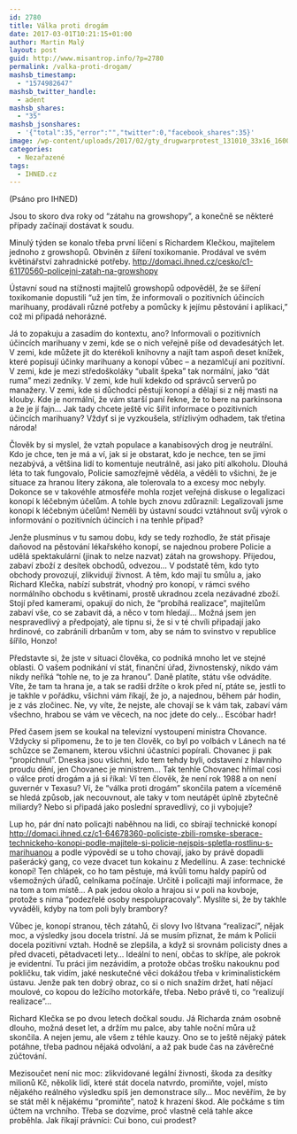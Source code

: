 ```yaml
---
id: 2780
title: Válka proti drogám
date: 2017-03-01T10:21:15+01:00
author: Martin Malý
layout: post
guid: http://www.misantrop.info/?p=2780
permalink: /valka-proti-drogam/
mashsb_timestamp:
  - "1574982647"
mashsb_twitter_handle:
  - adent
mashsb_shares:
  - "35"
mashsb_jsonshares:
  - '{"total":35,"error":"","twitter":0,"facebook_shares":35}'
image: /wp-content/uploads/2017/02/gty_drugwarprotest_131010_33x16_1600.jpg
categories:
  - Nezařazené
tags:
  - IHNED.cz
---
```

(Psáno pro IHNED)

<span style="font-weight: 400;">Jsou to skoro dva roky od “zátahu na growshopy”, a konečně se některé případy začínají dostávat k soudu.</span>

<span style="font-weight: 400;">Minulý týden se konalo třeba první líčení s Richardem Klečkou, majitelem jednoho z growshopů. Obviněn z šíření toxikomanie. Prodával ve svém květinářství zahradnické potřeby. </span>[<span style="font-weight: 400;">http://domaci.ihned.cz/cesko/c1-61170560-policejni-zatah-na-growshopy</span>](http://domaci.ihned.cz/cesko/c1-61170560-policejni-zatah-na-growshopy)

<span style="font-weight: 400;">Ústavní soud na stížnosti majitelů growshopů odpověděl, že se šíření toxikomanie dopustili “už jen tím, že informovali o pozitivních účincích marihuany, prodávali různé potřeby a pomůcky k jejímu pěstování i aplikaci,” což mi připadá nehorázné.</span>

<span style="font-weight: 400;">Já to zopakuju a zasadím do kontextu, ano? Informovali o pozitivních účincích marihuany v zemi, kde se o nich veřejně píše od devadesátých let. V zemi, kde můžete jít do kterékoli knihovny a najít tam aspoň deset knížek, které popisují účinky marihuany a konopí vůbec &#8211; a nezamlčují ani pozitivní. V zemi, kde je mezi středoškoláky “ubalit špeka” tak normální, jako “dát ruma” mezi zedníky. V zemi, kde hulí kdekdo od správců serverů po manažery. V zemi, kde si důchodci pěstují konopí a dělají si z něj masti na klouby. Kde je normální, že vám starší paní řekne, že to bere na parkinsona a že je jí fajn… Jak tady chcete ještě víc šířit informace o pozitivních účincích marihuany? Vždyť si je vyzkoušela, střízlivým odhadem, tak třetina národa!</span>

<span style="font-weight: 400;">Člověk by si myslel, že vztah populace a kanabisových drog je neutrální. Kdo je chce, ten je má a ví, jak si je obstarat, kdo je nechce, ten se jimi nezabývá, a většina lidí to komentuje neutrálně, asi jako pití alkoholu. Dlouhá léta to tak fungovalo, Policie samozřejmě věděla, a věděli to všichni, že je situace za hranou litery zákona, ale tolerovala to a excesy moc nebyly. Dokonce se v takovéhle atmosféře mohla rozjet veřejná diskuse o legalizaci konopí k léčebným účelům. A tohle bych znovu zdůraznil: Legalizovali jsme konopí k léčebným účelům! Neměli by ústavní soudci vztáhnout svůj výrok o informování o pozitivních účincích i na tenhle případ?</span>

<span style="font-weight: 400;">Jenže plusmínus v tu samou dobu, kdy se tedy rozhodlo, že stát přisaje daňovod na pěstování lékařského konopí, se najednou probere Policie a udělá spektakulární (jinak to nelze nazvat) zátah na growshopy. Přijedou, zabaví zboží z desítek obchodů, odvezou… V podstatě těm, kdo tyto obchody provozují, zlikvidují živnost. A těm, kdo mají tu smůlu a, jako Richard Klečka, nabízí substrát, vhodný pro konopí, v rámci svého normálního obchodu s květinami, prostě ukradnou zcela nezávadné zboží. Stojí před kamerami, opakují do nich, že “probíhá realizace”, majitelům zabaví vše, co se zabavit dá, a něco v tom hledají… Možná jsem jen nespravedlivý a předpojatý, ale tipnu si, že si v té chvíli připadají jako hrdinové, co zabránili drbanům v tom, aby se nám to svinstvo v republice šířilo, Honzo!</span>

<span style="font-weight: 400;">Představte si, že jste v situaci člověka, co podniká mnoho let ve stejné oblasti. O vašem podnikání ví stát, finanční úřad, živnostenský, nikdo vám nikdy neříká “tohle ne, to je za hranou”. Daně platíte, státu vše odvádíte. Víte, že tam ta hrana je, a tak se radši držíte o krok před ní, ptáte se, jestli to je takhle v pořádku, všichni vám říkají, že jo, a najednou, během pár hodin, je z vás zločinec. Ne, vy víte, že nejste, ale chovají se k vám tak, zabaví vám všechno, hrabou se vám ve věcech, na noc jdete do cely… Escóbar hadr!</span>

<span style="font-weight: 400;">Před časem jsem se koukal na televizní vystoupení ministra Chovance. Vždycky si připomenu, že to je ten člověk, co byl po volbách v Lánech na té schůzce se Zemanem, kterou všichni účastníci popírali. Chovanec ji pak “propíchnul”. Dneska jsou všichni, kdo tem tehdy byli, odstavení z hlavního proudu dění, jen Chovanec je ministrem… Tak tenhle Chovanec hřímal cosi o válce proti drogám a já si říkal: Ví ten člověk, že není rok 1988 a on není guvernér v Texasu? Ví, že “válka proti drogám” skončila patem a víceméně se hledá způsob, jak necouvnout, ale taky v tom neutápět úplně zbytečně miliardy? Nebo si připadá jako poslední spravedlivý, co ji vybojuje?</span>

<span style="font-weight: 400;">Lup ho, pár dní nato policajti naběhnou na lidi, co sbírají technické konopí </span>[<span style="font-weight: 400;">http://domaci.ihned.cz/c1-64678360-policiste-zbili-romske-sberace-technickeho-konopi-podle-majitele-si-policie-nejspis-spletla-rostlinu-s-marihuanou</span>](http://domaci.ihned.cz/c1-64678360-policiste-zbili-romske-sberace-technickeho-konopi-podle-majitele-si-policie-nejspis-spletla-rostlinu-s-marihuanou) <span style="font-weight: 400;">a podle výpovědí se u toho chovají, jako by právě dopadli pašerácký gang, co veze dvacet tun kokainu z Medellínu. A zase: technické konopí! Ten chlápek, co ho tam pěstuje, má kvůli tomu haldy papírů od všemožných úřadů, celníkama počínaje. Určitě i policajti mají informace, že na tom a tom místě… A pak jedou okolo a hrajou si v poli na kovboje, protože s nima “podezřelé osoby nespolupracovaly”. Myslíte si, že by takhle vyváděli, kdyby na tom poli byly brambory?</span>

<span style="font-weight: 400;">Vůbec je, konopí stranou, těch zátahů, či slovy Ivo Ištvana “realizací”, nějak moc, a výsledky jsou docela tristní. Já se musím přiznat, že mám k Policii docela pozitivní vztah. Hodně se zlepšila, a když si srovnám policisty dnes a před dvaceti, pětadvaceti lety… Ideální to není, občas to skřípe, ale pokrok je evidentní. Tu práci jim nezávidím, a protože občas trošku nakouknu pod pokličku, tak vidím, jaké neskutečné věci dokážou třeba v kriminalistickém ústavu. Jenže pak ten dobrý obraz, co si o nich snažím držet, hatí nějací moulové, co kopou do ležícího motorkáře, třeba. Nebo právě ti, co “realizují realizace”&#8230;</span>

<span style="font-weight: 400;">Richard Klečka se po dvou letech dočkal soudu. Já Richarda znám osobně dlouho, možná deset let, a držím mu palce, aby tahle noční můra už skončila. A nejen jemu, ale všem z téhle kauzy. Ono se to ještě nějaký pátek potáhne, třeba padnou nějaká odvolání, a až pak bude čas na závěrečné zúčtování.</span>

<span style="font-weight: 400;">Mezisoučet není nic moc: zlikvidované legální živnosti, škoda za desítky milionů Kč, několik lidí, které stát docela natvrdo, promiňte, vojel, místo nějakého reálného výsledku spíš jen demonstrace síly… Moc nevěřím, že by se stát měl k nějakému “promiňte”, natož k hrazení škod. Ale počkáme s tím účtem na vrchního. Třeba se dozvíme, proč vlastně celá tahle akce proběhla. Jak říkají právníci: Cui bono, cui prodest?</span>